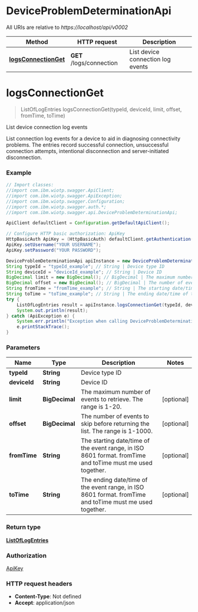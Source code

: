 # DeviceProblemDeterminationApi

All URIs are relative to *https://localhost/api/v0002*

Method | HTTP request | Description
------------- | ------------- | -------------
[**logsConnectionGet**](DeviceProblemDeterminationApi.md#logsConnectionGet) | **GET** /logs/connection | List device connection log events


<a name="logsConnectionGet"></a>
# **logsConnectionGet**
> ListOfLogEntries logsConnectionGet(typeId, deviceId, limit, offset, fromTime, toTime)

List device connection log events

List connection log events for a device to aid in diagnosing connectivity problems. The entries record successful connection, unsuccessful connection attempts, intentional disconnection and server-initiated disconnection.

### Example
```java
// Import classes:
//import com.ibm.wiotp.swagger.ApiClient;
//import com.ibm.wiotp.swagger.ApiException;
//import com.ibm.wiotp.swagger.Configuration;
//import com.ibm.wiotp.swagger.auth.*;
//import com.ibm.wiotp.swagger.api.DeviceProblemDeterminationApi;

ApiClient defaultClient = Configuration.getDefaultApiClient();

// Configure HTTP basic authorization: ApiKey
HttpBasicAuth ApiKey = (HttpBasicAuth) defaultClient.getAuthentication("ApiKey");
ApiKey.setUsername("YOUR USERNAME");
ApiKey.setPassword("YOUR PASSWORD");

DeviceProblemDeterminationApi apiInstance = new DeviceProblemDeterminationApi();
String typeId = "typeId_example"; // String | Device type ID
String deviceId = "deviceId_example"; // String | Device ID
BigDecimal limit = new BigDecimal(); // BigDecimal | The maximum number of events to retrieve. The range is 1-20.
BigDecimal offset = new BigDecimal(); // BigDecimal | The number of events to skip before returning the list. The range is 1-1000.
String fromTime = "fromTime_example"; // String | The starting date/time of the event range, in ISO 8601 format. fromTime and toTime must me used together.
String toTime = "toTime_example"; // String | The ending date/time of the event range, in ISO 8601 format. fromTime and toTime must me used together.
try {
    ListOfLogEntries result = apiInstance.logsConnectionGet(typeId, deviceId, limit, offset, fromTime, toTime);
    System.out.println(result);
} catch (ApiException e) {
    System.err.println("Exception when calling DeviceProblemDeterminationApi#logsConnectionGet");
    e.printStackTrace();
}
```

### Parameters

Name | Type | Description  | Notes
------------- | ------------- | ------------- | -------------
 **typeId** | **String**| Device type ID |
 **deviceId** | **String**| Device ID |
 **limit** | **BigDecimal**| The maximum number of events to retrieve. The range is 1-20. | [optional]
 **offset** | **BigDecimal**| The number of events to skip before returning the list. The range is 1-1000. | [optional]
 **fromTime** | **String**| The starting date/time of the event range, in ISO 8601 format. fromTime and toTime must me used together. | [optional]
 **toTime** | **String**| The ending date/time of the event range, in ISO 8601 format. fromTime and toTime must me used together. | [optional]

### Return type

[**ListOfLogEntries**](ListOfLogEntries.md)

### Authorization

[ApiKey](../README.md#ApiKey)

### HTTP request headers

 - **Content-Type**: Not defined
 - **Accept**: application/json

